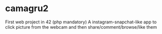 # camagru2
First web project in 42 (php mandatory)
A instagram-snapchat-like app to click picture from the webcam and then share/comment/browse/like them 
